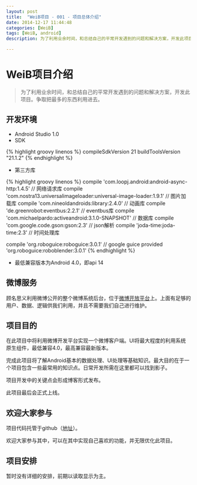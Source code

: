 ```yaml
---
layout: post
title:  "WeiB项目 - 001 - 项目总体介绍"
date: 2014-12-17 11:44:48
categories: [WeiB]
tags: [WeiB, android]
description: 为了利用业余时间，和总结自己的平常开发遇到的问题和解决方案，开发此项目。争取把最多的东西利用进去。

---
```


# WeiB项目介绍

> 为了利用业余时间，和总结自己的平常开发遇到的问题和解决方案，开发此项目。争取把最多的东西利用进去。

## 开发环境

* Android Studio 1.0
* SDK 

{% highlight groovy linenos %}
compileSdkVersion 21
buildToolsVersion "21.1.2"
{% endhighlight %}

* 第三方库

{% highlight groovy linenos %}
compile 'com.loopj.android:android-async-http:1.4.5' // 网络请求库
compile 'com.nostra13.universalimageloader:universal-image-loader:1.9.1' // 图片加载库
compile 'com.nineoldandroids:library:2.4.0' // 动画库
compile 'de.greenrobot:eventbus:2.2.1' // eventbus库
compile 'com.michaelpardo:activeandroid:3.1.0-SNAPSHOT' // 数据库
compile 'com.google.code.gson:gson:2.3' // json解析
compile 'joda-time:joda-time:2.3' // 时间处理库

compile 'org.roboguice:roboguice:3.0.1' // google guice
provided 'org.roboguice:roboblender:3.0.1'
{% endhighlight %}

* 最低兼容版本为Android 4.0，即api 14

## 微博服务

顾名思义利用微博公开的整个微博系统后台，位于[微博开放平台](http://open.weibo.com)上。上面有足够的用户、数据、逻辑供我们利用，并且不需要我们自己进行维护。

## 项目目的

在此项目中将利用微博开发平台实现一个微博客户端。UI将最大程度的利用系统原生组件，最低兼容4.0，最高兼容最新版本。

完成此项目将了解Android基本的数据处理、UI处理等基础知识。最大目的在于一个项目包含一些最常用的知识点。日常开发所需在这里都可以找到影子。

项目开发中的关键点会形成博客形式发布。

此项目最后会正式上线。


## 欢迎大家参与

项目代码托管于github（[地址](https://github.com/hkllzh/FastWeiB)）。

欢迎大家参与其中，可以在其中实现自己喜欢的功能，并无限优化此项目。

## 项目安排

暂时没有详细的安排，前期以读取显示为主。



